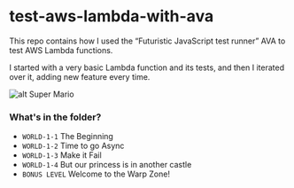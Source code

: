 # test-aws-lambda-with-ava



This repo contains how I used the “Futuristic JavaScript test runner” AVA to test AWS Lambda functions. 

I started with a very basic Lambda function and its tests, and then I iterated over it, adding new feature every time. 

![alt Super Mario](http://vignette3.wikia.nocookie.net/mario/images/0/05/World_1-1_%28Super_Mario_Bros.%29_Start.png/revision/latest?cb=20120516024609)

### What's in the folder?

- `WORLD-1-1` The Beginning
- `WORLD-1-2` Time to go Async
- `WORLD-1-3` Make it Fail
- `WORLD-1-4` But our princess is in another castle
- `BONUS LEVEL` Welcome to the Warp Zone!

